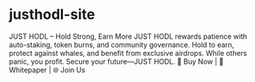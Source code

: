 # justhodl-site
JUST HODL – Hold Strong, Earn More  JUST HODL rewards patience with auto-staking, token burns, and community governance. Hold to earn, protect against whales, and benefit from exclusive airdrops. While others panic, you profit. Secure your future—JUST HODL.  🔗 Buy Now | 📜 Whitepaper | 🌐 Join Us
